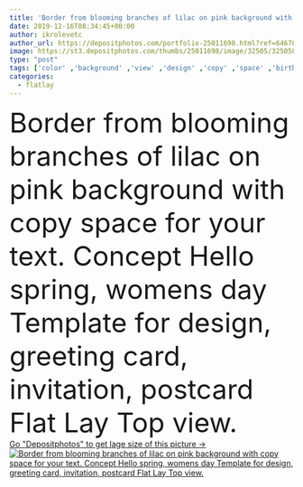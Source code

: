 ```yaml
---
title: 'Border from blooming branches of lilac on pink background with copy space for your text. Concept Hello spring, womens day Template for design, greeting card, invitation, postcard Flat Lay Top view'
date: 2019-12-16T08:34:45+00:00
author: ikrolevetc
author_url: https://depositphotos.com/portfolio-25011698.html?ref=64678756
image: https://st3.depositphotos.com/thumbs/25011698/image/32505/325058254/api_thumb_450.jpg?forcejpeg=true
type: "post"
tags: ['color' ,'background' ,'view' ,'design' ,'copy' ,'space' ,'birthday' ,'celebration' ,'greeting' ,'holiday' ,'bright' ,'decor' ,'season' ,'summer' ,'beauty' ,'nature' ,'spring' ,'fresh' ,'bloom' ,'blooming' ,'blossom' ,'floral' ,'flower' ,'natural' ,'branch' ,'border' ,'card' ,'frame' ,'bouquet' ,'lilac' ,'violet' ,'pink' ,'purple' ,'lay' ,'romantic' ,'wedding' ,'flat' ,'template' ,'invitation' ,'top' ,'layout' ,'postcard' ,'may' ,'arrangement' ,'overhead' ,'floristry' ,'top view' ,'spring time' ,'8 march' ,'flatlay' ]
categories: 
  - flatlay
---
```

<div aling="center">
            <font size="60"> Border from blooming branches of lilac on pink background with copy space for your text. Concept Hello spring, womens day Template for design, greeting card, invitation, postcard Flat Lay Top view.</font>   
</div>
<div>
    <a href='https://st3.depositphotos.com/thumbs/25011698/image/32505/325058254/api_thumb_450.jpg?forcejpeg=true?ref=64678756' target=_blank > Go "Depositphotos" to get lage size of this picture ->
        <img href='https://st3.depositphotos.com/thumbs/25011698/image/32505/325058254/api_thumb_450.jpg?forcejpeg=true?ref=64678756' src='https://st3.depositphotos.com/25011698/32505/i/950/depositphotos_325058254-stock-photo-border-from-blooming-branches-of.jpg?forcejpeg=true' alt='Border from blooming branches of lilac on pink background with copy space for your text. Concept Hello spring, womens day Template for design, greeting card, invitation, postcard Flat Lay Top view.' >
    </a>
</div>
